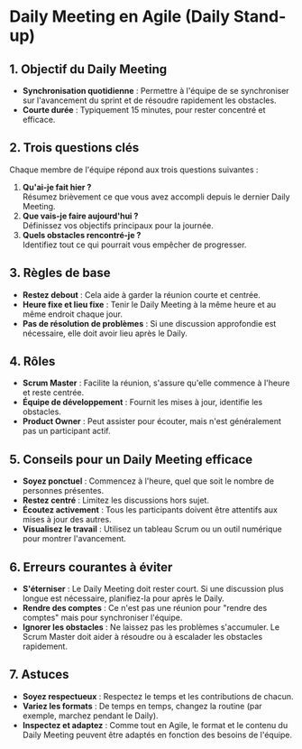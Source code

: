 # Daily Meeting en Agile (Daily Stand-up)

## 1. Objectif du Daily Meeting
- **Synchronisation quotidienne** : Permettre à l'équipe de se synchroniser sur l'avancement du sprint et de résoudre rapidement les obstacles.
- **Courte durée** : Typiquement 15 minutes, pour rester concentré et efficace.

## 2. Trois questions clés
Chaque membre de l'équipe répond aux trois questions suivantes :
1. **Qu'ai-je fait hier ?**  
   Résumez brièvement ce que vous avez accompli depuis le dernier Daily Meeting.
2. **Que vais-je faire aujourd'hui ?**  
   Définissez vos objectifs principaux pour la journée.
3. **Quels obstacles rencontré-je ?**  
   Identifiez tout ce qui pourrait vous empêcher de progresser.

## 3. Règles de base
- **Restez debout** : Cela aide à garder la réunion courte et centrée.
- **Heure fixe et lieu fixe** : Tenir le Daily Meeting à la même heure et au même endroit chaque jour.
- **Pas de résolution de problèmes** : Si une discussion approfondie est nécessaire, elle doit avoir lieu après le Daily.

## 4. Rôles
- **Scrum Master** : Facilite la réunion, s'assure qu'elle commence à l'heure et reste centrée.
- **Équipe de développement** : Fournit les mises à jour, identifie les obstacles.
- **Product Owner** : Peut assister pour écouter, mais n'est généralement pas un participant actif.

## 5. Conseils pour un Daily Meeting efficace
- **Soyez ponctuel** : Commencez à l'heure, quel que soit le nombre de personnes présentes.
- **Restez centré** : Limitez les discussions hors sujet.
- **Écoutez activement** : Tous les participants doivent être attentifs aux mises à jour des autres.
- **Visualisez le travail** : Utilisez un tableau Scrum ou un outil numérique pour montrer l'avancement.

## 6. Erreurs courantes à éviter
- **S'éterniser** : Le Daily Meeting doit rester court. Si une discussion plus longue est nécessaire, planifiez-la pour après le Daily.
- **Rendre des comptes** : Ce n'est pas une réunion pour "rendre des comptes" mais pour synchroniser l'équipe.
- **Ignorer les obstacles** : Ne laissez pas les problèmes s'accumuler. Le Scrum Master doit aider à résoudre ou à escalader les obstacles rapidement.

## 7. Astuces
- **Soyez respectueux** : Respectez le temps et les contributions de chacun.
- **Variez les formats** : De temps en temps, changez la routine (par exemple, marchez pendant le Daily).
- **Inspectez et adaptez** : Comme tout en Agile, le format et le contenu du Daily Meeting peuvent être adaptés en fonction des besoins de l'équipe.

